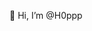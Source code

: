 👋 Hi, I’m @H0ppp


<!---
H0ppp/H0ppp is a ✨ special ✨ repository because its `README.md` (this file) appears on your GitHub profile.
You can click the Preview link to take a look at your changes.
--->
